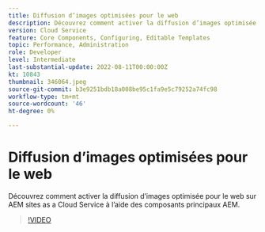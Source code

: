 ```yaml
---
title: Diffusion d’images optimisées pour le web
description: Découvrez comment activer la diffusion d’images optimisée pour le web sur AEM sites as a Cloud Service à l’aide des composants principaux AEM.
version: Cloud Service
feature: Core Components, Configuring, Editable Templates
topic: Performance, Administration
role: Developer
level: Intermediate
last-substantial-update: 2022-08-11T00:00:00Z
kt: 10843
thumbnail: 346064.jpeg
source-git-commit: b3e9251bdb18a008be95c1fa9e5c79252a74fc98
workflow-type: tm+mt
source-wordcount: '46'
ht-degree: 0%

---
```



# Diffusion d’images optimisées pour le web

Découvrez comment activer la diffusion d’images optimisée pour le web sur AEM sites as a Cloud Service à l’aide des composants principaux AEM.

>[!VIDEO](https://video.tv.adobe.com/v/346064?quality=12&learn=on)

